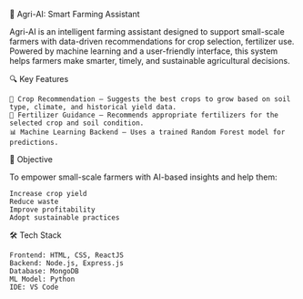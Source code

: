 🌾 Agri-AI: Smart Farming Assistant

Agri-AI is an intelligent farming assistant designed to support small-scale farmers with data-driven recommendations for crop selection, fertilizer use. Powered by machine learning and a user-friendly interface, this system helps farmers make smarter, timely, and sustainable agricultural decisions.

🔍 Key Features

    🌱 Crop Recommendation – Suggests the best crops to grow based on soil type, climate, and historical yield data.
    💊 Fertilizer Guidance – Recommends appropriate fertilizers for the selected crop and soil condition.
    📊 Machine Learning Backend – Uses a trained Random Forest model for predictions.


🎯 Objective

To empower small-scale farmers with AI-based insights and help them:

    Increase crop yield
    Reduce waste
    Improve profitability
    Adopt sustainable practices


🛠️ Tech Stack

    Frontend: HTML, CSS, ReactJS
    Backend: Node.js, Express.js
    Database: MongoDB
    ML Model: Python
    IDE: VS Code

